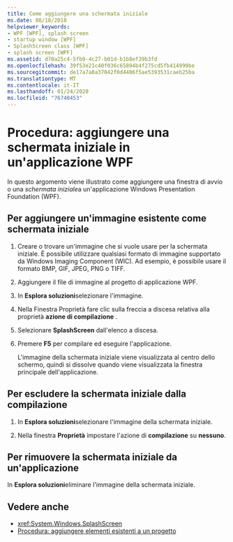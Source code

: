 ```yaml
---
title: Come aggiungere una schermata iniziale
ms.date: 08/18/2018
helpviewer_keywords:
- WPF [WPF], splash screen
- startup window [WPF]
- SplashScreen class [WPF]
- splash screen [WPF]
ms.assetid: d70a25c4-5fb9-4c27-b01d-b1b8ef39b3fd
ms.openlocfilehash: 39f53e21c40f036c65894b4f275cd5fb414999be
ms.sourcegitcommit: de17a7a0a37042f0d4406f5ae5393531caeb25ba
ms.translationtype: MT
ms.contentlocale: it-IT
ms.lasthandoff: 01/24/2020
ms.locfileid: "76740453"
---
```

# <a name="how-to-add-a-splash-screen-to-a-wpf-application"></a>Procedura: aggiungere una schermata iniziale in un'applicazione WPF

In questo argomento viene illustrato come aggiungere una finestra di avvio o una *schermata iniziale*a un'applicazione Windows Presentation Foundation (WPF).

## <a name="to-add-an-existing-image-as-a-splash-screen"></a>Per aggiungere un'immagine esistente come schermata iniziale

1. Creare o trovare un'immagine che si vuole usare per la schermata iniziale. È possibile utilizzare qualsiasi formato di immagine supportato da Windows Imaging Component (WIC). Ad esempio, è possibile usare il formato BMP, GIF, JPEG, PNG o TIFF.

2. Aggiungere il file di immagine al progetto di applicazione WPF.

3. In **Esplora soluzioni**selezionare l'immagine.

4. Nella Finestra Proprietà fare clic sulla freccia a discesa relativa alla proprietà **azione di compilazione** .

5. Selezionare **SplashScreen** dall'elenco a discesa.

6. Premere **F5** per compilare ed eseguire l'applicazione.

     L'immagine della schermata iniziale viene visualizzata al centro dello schermo, quindi si dissolve quando viene visualizzata la finestra principale dell'applicazione.

## <a name="to-exclude-the-splash-screen-from-build"></a>Per escludere la schermata iniziale dalla compilazione

1. In **Esplora soluzioni**selezionare l'immagine della schermata iniziale.

2. Nella finestra **Proprietà** impostare l'azione di **compilazione** su **nessuno**.

## <a name="to-remove-the-splash-screen-from-an-application"></a>Per rimuovere la schermata iniziale da un'applicazione

In **Esplora soluzioni**eliminare l'immagine della schermata iniziale.

## <a name="see-also"></a>Vedere anche

- <xref:System.Windows.SplashScreen>
- [Procedura: aggiungere elementi esistenti a un progetto](https://docs.microsoft.com/previous-versions/visualstudio/visual-studio-2010/9f4t9t92(v=vs.100))
